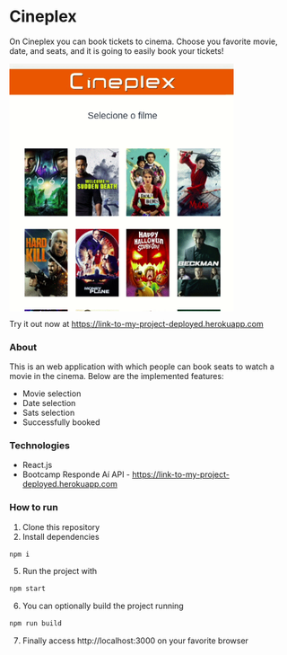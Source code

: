 # Cineplex

On Cineplex you can book tickets to cinema. Choose you favorite movie, date, and seats, and it is going to easily book your tickets!

<img align="center" width="400px" src="/assets/cineplex.gif" />

Try it out now at https://link-to-my-project-deployed.herokuapp.com


### About

This is an web application with which people can book seats to watch a movie in the cinema. Below are the implemented features:

- Movie selection
- Date selection
- Sats selection
- Successfully booked

### Technologies
- React.js
- Bootcamp Responde Aí API -  https://link-to-my-project-deployed.herokuapp.com

### How to run

1. Clone this repository
2. Install dependencies
```bash
npm i
```
5. Run the project with
```bash
npm start
```
6. You can optionally build the project running
```bash
npm run build
```
7. Finally access http://localhost:3000 on your favorite browser 
